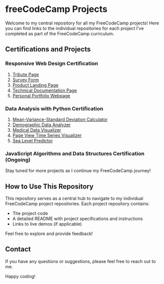 # freeCodeCamp Projects

Welcome to my central repository for all my FreeCodeCamp projects! Here you can find links to the individual repositories for each project I've completed as part of the FreeCodeCamp curriculum.

## Certifications and Projects

### Responsive Web Design Certification
1. [Tribute Page](https://github.com/abijith-suresh/fcc-tribute-page)
2. [Survey Form](https://github.com/abijith-suresh/fcc-survey-form)
3. [Product Landing Page](https://github.com/abijith-suresh/fcc-product-landing)
4. [Technical Documentation Page](https://github.com/abijith-suresh/fcc-tech-docs)
5. [Personal Portfolio Webpage](https://github.com/abijith-suresh/fcc-portfolio-page)

### Data Analysis with Python Certification
1. [Mean-Variance-Standard Deviation Calculator](https://github.com/abijith-suresh/fcc-mean-variance-calc)
2. [Demographic Data Analyzer](https://github.com/abijith-suresh/fcc-demo-data-analyzer)
3. [Medical Data Visualizer](https://github.com/abijith-suresh/fcc-med-data-viz)
4. [Page View Time Series Visualizer](https://github.com/abijith-suresh/fcc-page-view-viz)
5. [Sea Level Predictor](https://github.com/abijith-suresh/fcc-sea-level-predictor)

### JavaScript Algorithms and Data Structures Certification (Ongoing)

Stay tuned for more projects as I continue my FreeCodeCamp journey!

## How to Use This Repository

This repository serves as a central hub to navigate to my individual FreeCodeCamp project repositories. Each project repository contains:
- The project code
- A detailed README with project specifications and instructions
- Links to live demos (if applicable)

Feel free to explore and provide feedback!

## Contact

If you have any questions or suggestions, please feel free to reach out to me.

Happy coding!
